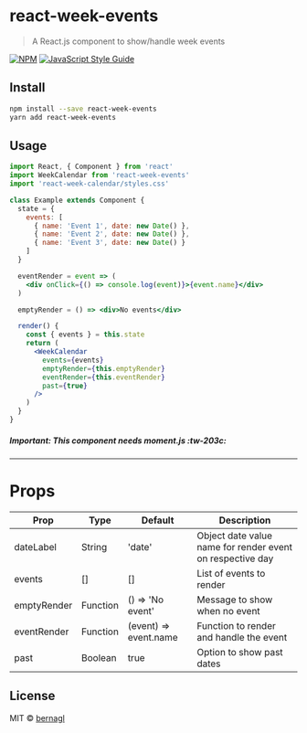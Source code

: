 # react-week-events

> A React.js component to show/handle week events

[![NPM](https://img.shields.io/npm/v/react-week-events.svg)](https://www.npmjs.com/package/react-week-events) [![JavaScript Style Guide](https://img.shields.io/badge/code_style-standard-brightgreen.svg)](https://standardjs.com)

## Install

```bash
npm install --save react-week-events
yarn add react-week-events
```

## Usage

```jsx
import React, { Component } from 'react'
import WeekCalendar from 'react-week-events'
import 'react-week-calendar/styles.css'

class Example extends Component {
  state = {
    events: [
      { name: 'Event 1', date: new Date() },
      { name: 'Event 2', date: new Date() },
      { name: 'Event 3', date: new Date() }
    ]
  }

  eventRender = event => (
    <div onClick={() => console.log(event)}>{event.name}</div>
  )

  emptyRender = () => <div>No events</div>

  render() {
    const { events } = this.state
    return (
      <WeekCalendar
        events={events}
        emptyRender={this.emptyRender}
        eventRender={this.eventRender}
        past={true}
      />
    )
  }
}
```

##### Important: This component needs moment.js :tw-203c:

---

# Props

| Prop        | Type     | Default               | Description                                               |
| ----------- | -------- | --------------------- | --------------------------------------------------------- |
| dateLabel   | String   | 'date'                | Object date value name for render event on respective day |
| events      | []       | []                    | List of events to render                                  |
| emptyRender | Function | () => 'No event'      | Message to show when no event                             |
| eventRender | Function | (event) => event.name | Function to render and handle the event                   |
| past        | Boolean  | true                  | Option to show past dates                                 |

## License

MIT © [bernagl](https://github.com/bernagl)
